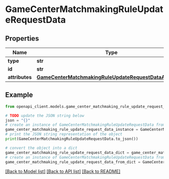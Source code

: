 # GameCenterMatchmakingRuleUpdateRequestData


## Properties

Name | Type | Description | Notes
------------ | ------------- | ------------- | -------------
**type** | **str** |  | 
**id** | **str** |  | 
**attributes** | [**GameCenterMatchmakingRuleUpdateRequestDataAttributes**](GameCenterMatchmakingRuleUpdateRequestDataAttributes.md) |  | [optional] 

## Example

```python
from openapi_client.models.game_center_matchmaking_rule_update_request_data import GameCenterMatchmakingRuleUpdateRequestData

# TODO update the JSON string below
json = "{}"
# create an instance of GameCenterMatchmakingRuleUpdateRequestData from a JSON string
game_center_matchmaking_rule_update_request_data_instance = GameCenterMatchmakingRuleUpdateRequestData.from_json(json)
# print the JSON string representation of the object
print(GameCenterMatchmakingRuleUpdateRequestData.to_json())

# convert the object into a dict
game_center_matchmaking_rule_update_request_data_dict = game_center_matchmaking_rule_update_request_data_instance.to_dict()
# create an instance of GameCenterMatchmakingRuleUpdateRequestData from a dict
game_center_matchmaking_rule_update_request_data_from_dict = GameCenterMatchmakingRuleUpdateRequestData.from_dict(game_center_matchmaking_rule_update_request_data_dict)
```
[[Back to Model list]](../README.md#documentation-for-models) [[Back to API list]](../README.md#documentation-for-api-endpoints) [[Back to README]](../README.md)


